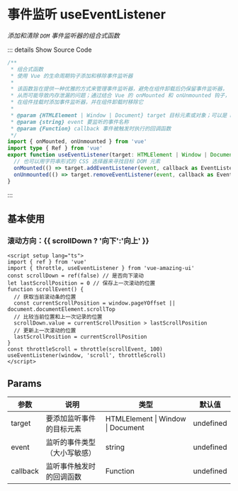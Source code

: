 # 事件监听 useEventListener

<GlobalElement />

_添加和清除 `DOM` 事件监听器的组合式函数_

::: details Show Source Code

```ts
/**
 * 组合式函数
 * 使用 Vue 的生命周期钩子添加和移除事件监听器
 *
 * 该函数旨在提供一种优雅的方式来管理事件监听器，避免在组件卸载后仍保留事件监听器，
 * 从而可能导致内存泄漏的问题；通过结合 Vue 的 onMounted 和 onUnmounted 钩子，
 * 在组件挂载时添加事件监听器，并在组件卸载时移除它
 *
 * @param {HTMLElement | Window | Document} target 目标元素或对象；可以是 DOM 元素或其他支持 addEventListener 的对象
 * @param {string} event 要监听的事件名称
 * @param {Function} callback 事件被触发时执行的回调函数
 */
import { onMounted, onUnmounted } from 'vue'
import type { Ref } from 'vue'
export function useEventListener(target: HTMLElement | Window | Document, event: string, callback: Function): void {
  // 也可以用字符串形式的 CSS 选择器来寻找目标 DOM 元素
  onMounted(() => target.addEventListener(event, callback as EventListenerOrEventListenerObject))
  onUnmounted(() => target.removeEventListener(event, callback as EventListenerOrEventListenerObject))
}
```

:::

<script setup lang="ts">
import { ref } from 'vue'
import { throttle, useEventListener } from 'vue-amazing-ui'
const scrollDown = ref(false) // 是否向下滚动
let lastScrollPosition = 0 // 保存上一次滚动的位置
function scrollEvent () {
  // 获取当前滚动条的位置
  const currentScrollPosition = window.pageYOffset || document.documentElement.scrollTop
  // 比较当前位置和上一次记录的位置
  scrollDown.value = currentScrollPosition > lastScrollPosition
  // 更新上一次滚动的位置
  lastScrollPosition = currentScrollPosition
}
const throttleScroll = throttle(scrollEvent, 100)
useEventListener(window, 'scroll', throttleScroll)
</script>

## 基本使用

<h3>滚动方向：{{ scrollDown ? '向下':'向上' }}</h3>

```vue
<script setup lang="ts">
import { ref } from 'vue'
import { throttle, useEventListener } from 'vue-amazing-ui'
const scrollDown = ref(false) // 是否向下滚动
let lastScrollPosition = 0 // 保存上一次滚动的位置
function scrollEvent() {
  // 获取当前滚动条的位置
  const currentScrollPosition = window.pageYOffset || document.documentElement.scrollTop
  // 比较当前位置和上一次记录的位置
  scrollDown.value = currentScrollPosition > lastScrollPosition
  // 更新上一次滚动的位置
  lastScrollPosition = currentScrollPosition
}
const throttleScroll = throttle(scrollEvent, 100)
useEventListener(window, 'scroll', throttleScroll)
</script>
```

## Params

| 参数     | 说明                         | 类型                                      | 默认值    |
| -------- | ---------------------------- | ----------------------------------------- | --------- |
| target   | 要添加监听事件的目标元素     | HTMLElement &#124; Window &#124; Document | undefined |
| event    | 监听的事件类型（大小写敏感） | string                                    | undefined |
| callback | 监听事件触发时的回调函数     | Function                                  | undefined |
